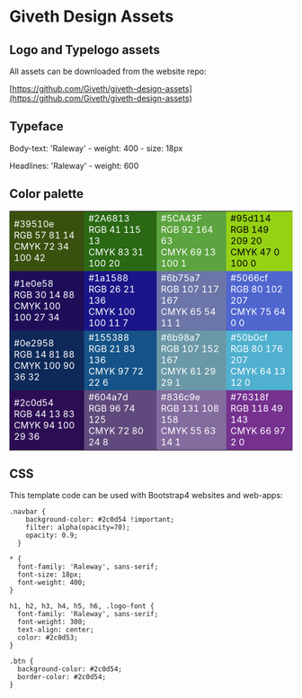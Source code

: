 # Giveth Design Assets

## Logo and Typelogo assets
  All assets can be downloaded from the website repo:

  [https://github.com/Giveth/giveth-design-assets](https://github.com/Giveth/giveth-design-assets)

## Typeface
  Body-text: 'Raleway' - weight: 400 - size: 18px

  Headlines: 'Raleway' - weight: 600

## Color palette

<table>
  <tr>
    <td bgcolor='#39510e'><font color="white">#39510e<br />RGB 57 81 14<br />CMYK 72 34 100 42</font></td>
    <td bgcolor='#2A6813'><font color="white">#2A6813<br />RGB 41 115 13<br />CMYK 83 31 100 20</td>
    <td bgcolor='#5CA43F'><font color="white">#5CA43F<br />RGB 92 164 63<br />CMYK 69 13 100 1</td>
    <td bgcolor='#95d114'><font color="black">#95d114<br />RGB 149 209 20<br />CMYK 47 0 100 0</td>
  </tr>
  <tr>
    <td bgcolor='#1e0e58'><font color="white">#1e0e58<br />RGB 30 14 88<br />CMYK 100 100 27 34</font></td>
    <td bgcolor='#1a1588'><font color="white">#1a1588<br />RGB 26 21 136<br />CMYK 100 100 11 7</td>
    <td bgcolor='#6b75a7'><font color="white">#6b75a7<br />RGB 107 117 167<br />CMYK 65 54 11 1</td>
    <td bgcolor='#5066cf'><font color="white">#5066cf<br />RGB 80 102 207<br />CMYK 75 64 0 0</td>
  </tr>
  <tr>
    <td bgcolor='#0e2958'><font color="white">#0e2958<br />RGB 14 81 88<br />CMYK 100 90 36 32</font></td>
    <td bgcolor='#155388'><font color="white">#155388<br />RGB 21 83 136<br />CMYK 97 72 22 6</td>
    <td bgcolor='#6b98a7'><font color="white">#6b98a7<br />RGB 107 152 167<br />CMYK 61 29 29 1</td>
    <td bgcolor='#50b0cf'><font color="white">#50b0cf<br />RGB 80 176 207<br />CMYK 64 13 12 0</td>
  </tr>
  <tr>
    <td bgcolor='#2c0d54'><font color="white">#2c0d54<br />RGB 44 13 83<br />CMYK 94 100 29 36</font></td>
    <td bgcolor='#604a7d'><font color="white">#604a7d<br />RGB 96 74 125<br />CMYK 72 80 24 8</td>
    <td bgcolor='#836c9e'><font color="white">#836c9e<br />RGB 131 108 158<br />CMYK 55 63 14 1</td>
    <td bgcolor='#76318f'><font color="white">#76318f<br />RGB 118 49 143<br />CMYK 66 97 2 0</td>
  </tr>
</table>

## CSS

This template code can be used with Bootstrap4 websites and web-apps:
```  
.navbar {
    background-color: #2c0d54 !important;
    filter: alpha(opacity=70);
    opacity: 0.9;
  }

* {
  font-family: 'Raleway', sans-serif;
  font-size: 18px;
  font-weight: 400;
}

h1, h2, h3, h4, h5, h6, .logo-font {
  font-family: 'Raleway', sans-serif;
  font-weight: 300;
  text-align: center;
  color: #2c0d53;
}

.btn {
  background-color: #2c0d54;
  border-color: #2c0d54;
}
```
